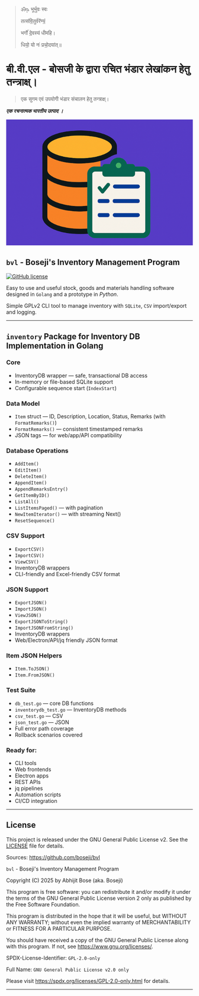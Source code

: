>
> ॐᳬ᳞ भूर्भुवः स्वः
>
> तत्स॑वि॒तुर्वरे॑ण्यं॒
>
> भर्गो॑ दे॒वस्य॑ धीमहि।
>
> धियो॒ यो नः॑ प्रचो॒दया॑त्॥
>

# बी.वी.एल - बोसजी के द्वारा रचित भंडार लेखांकन हेतु तन्त्राक्ष्।

> एक सुगम एवं उपयोगी भंडार संचालन हेतु तन्त्राक्ष्।

***एक रचनात्मक भारतीय उत्पाद ।***

<p align="center">
  <img src="../docs/assets/icon-full-color-mini.png" alt="Inventory CLI Logo">
</p>

## `bvl` - Boseji's Inventory Management Program

[![GitHub license](https://img.shields.io/github/license/boseji/bvl)](../LICENSE.txt)

Easy to use and useful stock, goods and materials handling software designed in `Golang` and a prototype in _Python_.

Simple GPLv2 CLI tool to manage inventory with `SQLite`, `CSV` import/export and logging.

---

## `inventory` Package for Inventory DB Implementation in Golang

### Core

* InventoryDB wrapper — safe, transactional DB access
* In-memory or file-based SQLite support
* Configurable sequence start (`IndexStart`)

### Data Model

* `Item` struct — ID, Description, Location, Status, Remarks (with `FormatRemarks()`)
* `FormatRemarks()` — consistent timestamped remarks
* JSON tags — for web/app/API compatibility

### Database Operations

* `AddItem()`
* `EditItem()`
* `DeleteItem()`
* `AppendItem()`
* `AppendRemarksEntry()`
* `GetItemByID()`
* `ListAll()`
* `ListItemsPaged()` — with pagination
* `NewItemIterator()` — with streaming Next()
* `ResetSequence()`

### CSV Support

* `ExportCSV()`
* `ImportCSV()`
* `ViewCSV()`
* InventoryDB wrappers
* CLI-friendly and Excel-friendly CSV format

### JSON Support

* `ExportJSON()`
* `ImportJSON()`
* `ViewJSON()`
* `ExportJSONToString()`
* `ImportJSONFromString()`
* InventoryDB wrappers
* Web/Electron/API/jq friendly JSON format

### Item JSON Helpers

* `Item.ToJSON()`
* `Item.FromJSON()`

### Test Suite

* `db_test.go` — core DB functions
* `inventorydb_test.go` — InventoryDB methods
* `csv_test.go` — CSV
* `json_test.go` — JSON
* Full error path coverage
* Rollback scenarios covered

### Ready for:

* CLI tools
* Web frontends
* Electron apps
* REST APIs
* jq pipelines
* Automation scripts
* CI/CD integration

---

## License

This project is released under the GNU General Public License v2. See the [LICENSE](../LICENSE.txt) file for details.

Sources: <https://github.com/boseji/bvl>

`bvl` - Boseji's Inventory Management Program

Copyright (C) 2025 by Abhijit Bose (aka. Boseji)

This program is free software: you can redistribute it and/or modify
it under the terms of the GNU General Public License version 2 only
as published by the Free Software Foundation.

This program is distributed in the hope that it will be useful,
but WITHOUT ANY WARRANTY; without even the implied warranty of
MERCHANTABILITY or FITNESS FOR A PARTICULAR PURPOSE.

You should have received a copy of the GNU General Public License
along with this program. If not, see <https://www.gnu.org/licenses/>.

SPDX-License-Identifier: `GPL-2.0-only`

Full Name: `GNU General Public License v2.0 only`

Please visit <https://spdx.org/licenses/GPL-2.0-only.html> for details.

---
